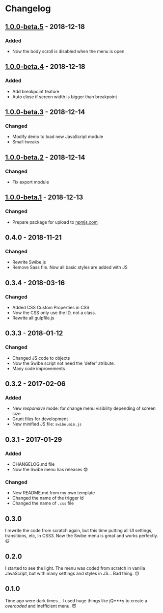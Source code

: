 # Changelog
## [1.0.0-beta.5](https://github.com/barcia/swibe/releases/tag/1.0.0-beta.5) - 2018-12-18
### Added
- Now the body scroll is disabled when the menu is open

## [1.0.0-beta.4](https://github.com/barcia/swibe/releases/tag/1.0.0-beta.4) - 2018-12-18
### Added
- Add breakpoint feature
- Auto close if screen width is bigger than breakpoint

## [1.0.0-beta.3](https://github.com/barcia/swibe/releases/tag/1.0.0-beta.3) - 2018-12-14
### Changed
- Modify demo to load new JavaScript module
- Small tweaks


## [1.0.0-beta.2](https://github.com/barcia/swibe/releases/tag/1.0.0-beta.2) - 2018-12-14
### Changed
- Fix export module

## [1.0.0-beta.1](https://github.com/barcia/swibe/releases/tag/1.0.0-beta.1) - 2018-12-13
### Changed
- Prepare package for upload to [npmjs.com](https://npmjs.com)

## 0.4.0 - 2018-11-21
### Changed
- Rewrite Swibe.js
- Remove Sass file. Now all basic styles are added with JS


## 0.3.4 - 2018-03-16
### Changed
- Added CSS Custom Properties in CSS
- Now the CSS only use the ID, not a class.
- Rewrite all gulpfile.js

## 0.3.3 - 2018-01-12
### Changed
- Changed JS code to objects
- Now the Swibe script not need the 'defer' atribute.
- Many code improvements


## 0.3.2 - 2017-02-06
### Added
- New *responsive* mode: for change menu visibility depending of screen size
- Grunt files for development
- New minified JS file: `swibe.min.js`


## 0.3.1 - 2017-01-29
### Added
- CHANGELOG.md file
- Now the Swibe menu has releases :sunglasses:

### Changed
- New README.md from my own template
- Changed the name of the trigger id
- Changed the name of `.css` file


## 0.3.0
I rewrite the code from scratch again, but this time putting all UI settings,
transitions, etc, in CSS3. Now the Swibe menu is great and works perfectly.
:smiley:


## 0.2.0
I started to see the light. The menu was coded from scratch in vanilla
JavaScript, but with many settings and styles in JS... Bad thing. :sweat:


## 0.1.0
Time ago were dark times... I used huge things like jQ***y to create a
*overcoded* and inefficient menu. :smiling_imp:

